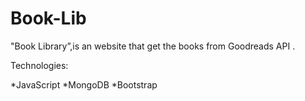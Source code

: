 # Book-Lib 
"Book Library”,is an website that get the books from Goodreads API .

 Technologies:

*JavaScript
*MongoDB
*Bootstrap 
